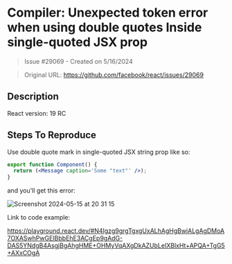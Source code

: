 # Compiler: Unexpected token error when using double quotes Inside single-quoted JSX prop

> Issue #29069 - Created on 5/16/2024

> Original URL: https://github.com/facebook/react/issues/29069

## Description

<!--
  Please provide a clear and concise description of what the bug is. Include
  screenshots if needed. Please test using the latest version of the relevant
  React packages to make sure your issue has not already been fixed.
-->

React version: 19 RC

## Steps To Reproduce

Use double quote mark in single-quoted JSX string prop like so:

```jsx
export function Component() {
  return (<Message caption='Some "text"' />);
}
```

and you'll get this error:

![Screenshot 2024-05-15 at 20 31 15](https://github.com/facebook/react/assets/920747/4ff2c3f5-5ec9-460b-ae7c-f4c1b1e98fec)

Link to code example:

https://playground.react.dev/#N4Igzg9grgTgxgUxALhAgHgBwjALgAgDMoA7OXASwhPwGEIBbbEhE3ACgEp9gAdG-DAS5YNdgB4AsgjBgAhgHME+OHMyVqAXgDkAZUbLeIXBlxHt+APQA+TgG5+AXxCOgA


